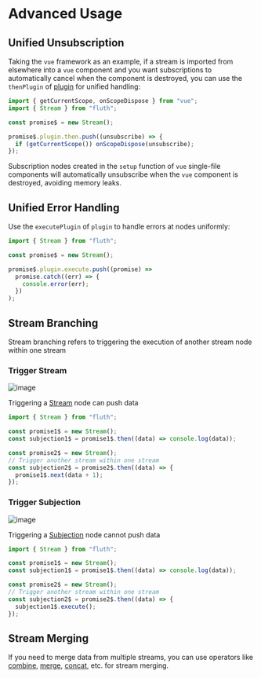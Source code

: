 # Advanced Usage

## Unified Unsubscription

Taking the `vue` framework as an example, if a stream is imported from elsewhere into a `vue` component and you want subscriptions to automatically cancel when the component is destroyed, you can use the `thenPlugin` of [plugin](/en/api/stream#plugin) for unified handling:

```javascript
import { getCurrentScope, onScopeDispose } from "vue";
import { Stream } from "fluth";

const promise$ = new Stream();

promise$.plugin.then.push((unsubscribe) => {
  if (getCurrentScope()) onScopeDispose(unsubscribe);
});
```

Subscription nodes created in the `setup` function of `vue` single-file components will automatically unsubscribe when the `vue` component is destroyed, avoiding memory leaks.

## Unified Error Handling

Use the `executePlugin` of `plugin` to handle errors at nodes uniformly:

```javascript
import { Stream } from "fluth";

const promise$ = new Stream();

promise$.plugin.execute.push((promise) =>
  promise.catch((err) => {
    console.error(err);
  })
);
```

## Stream Branching

Stream branching refers to triggering the execution of another stream node within one stream

### Trigger Stream

![image](/branching-stream.drawio.png)

Triggering a [Stream](/en/api/stream#stream) node can push data

```typescript
import { Stream } from "fluth";

const promise1$ = new Stream();
const subjection1$ = promise1$.then((data) => console.log(data));

const promise2$ = new Stream();
// Trigger another stream within one stream
const subjection2$ = promise2$.then((data) => {
  promise1$.next(data + 1);
});
```

### Trigger Subjection

![image](/branching-subjection.drawio.png)

Triggering a [Subjection](/en/api/stream#subjection) node cannot push data

```typescript
import { Stream } from "fluth";

const promise1$ = new Stream();
const subjection1$ = promise1$.then((data) => console.log(data));

const promise2$ = new Stream();
// Trigger another stream within one stream
const subjection2$ = promise2$.then((data) => {
  subjection1$.execute();
});
```

## Stream Merging

If you need to merge data from multiple streams, you can use operators like [combine](/en/api/operator/combine), [merge](/en/api/operator/merge), [concat](/en/api/operator/concat), etc. for stream merging.

